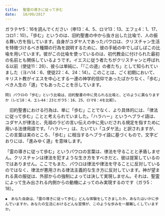 ```yaml
---
title:  聖霊の導きに従って歩む
date:   10/09/2017
---
```


ガラテヤ5：16を読んでください（申13：4、5、ロマ13：13、エフェ4：1、17、コロ1：10）。「歩む」というのは、旧約聖書の中から抜き出した比喩で、人の振る舞い方を指しています。自身がユダヤ人であったパウロは、クリスチャン生活を特徴づけるべき種類の行為を説明するために、彼の手紙の中でしばしばこの比喩を用いています。彼がこの比喩を使っているのは、初代教会に付けられた最初の名前とも関係しているようです。イエスに従う者たちがクリスチャンと呼ばれる以前（使徒11：26）、彼らは単純に、「『この道』の者たち」として知られていました（ヨハ14：6、使徒22：4、24：14）。このことは、ごく初期において、キリスト教がイエスを中心とする一連の神学的信仰であったばかりなく、「歩む」べき人生の「道」でもあったことを示しています。

`問1	パウロの「歩む」という比喩は、旧約聖書の中に見られる比喩と、どのように異なりますか（レビ18：4、エレ44：23とガラ5：16、25、ロマ8：4を比較）。`

　旧約聖書における行為は、単に「歩む」ことでなく、より具体的には、「律法に従って歩む」ことと考えられていました。「ハラハー」というヘブライ語は、ユダヤ人が律法と、先祖のラビの言い伝えの中に見いだされる規定を指すために用いる法律用語です。「ハラハー」は、たいてい「ユダヤ法」と訳されますが、この言葉は実のところ、「歩む」に相当するヘブライ語に基づくもので、文字どおりには、「進みゆく道」を意味します。

「霊の導きに従って歩む」というパウロの言葉は、律法を守ることと矛盾しません。クリスチャンは律法を犯すような生き方をすべきだと、彼は提案しているのではありません。ここでもまた、パウロは律法や律法を守ることに反対しているのではなく、律法が悪用される律法主義的な生き方に反対しています。神が望まれる真の服従は、外部からの強制によっては決して実現しません。それは、聖霊によって生み出される内側からの動機によってのみ実現するのです（ガラ5：18）。

`◆　あなた自身は、「霊の導きに従って歩む」どんな体験をしてきましたか。あなたはいかに歩んでいますか。あなたの生活におけるどんな習慣が、このような歩みを一層難しくしていますか。`
